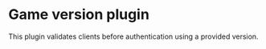 Game version plugin
===================

This plugin validates clients before authentication using a provided version.